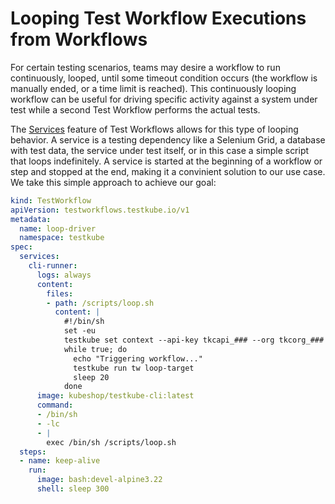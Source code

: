 # Looping Test Workflow Executions from Workflows

For certain testing scenarios, teams may desire a workflow to run continuously, looped, until some timeout condition occurs (the workflow is manually ended, or a time limit is reached). This continuously looping workflow can be useful for driving specific activity against a system under test while a second Test Workflow performs the actual tests. 

The [Services](./test-workflows-services) feature of Test Workflows allows for this type of looping behavior. A service is a testing dependency like a Selenium Grid, a database with test data, the service under test itself, or in this case a simple script that loops indefinitely. A service is started at the beginning of a workflow or step and stopped at the end, making it a convinient solution to our use case. We take this simple approach to achieve our goal: 

```yaml
kind: TestWorkflow
apiVersion: testworkflows.testkube.io/v1
metadata:
  name: loop-driver
  namespace: testkube
spec:
  services:
    cli-runner:
      logs: always
      content:
        files:
        - path: /scripts/loop.sh
          content: |
            #!/bin/sh
            set -eu
            testkube set context --api-key tkcapi_### --org tkcorg_### --env tkcenv_###
            while true; do
              echo "Triggering workflow..."
              testkube run tw loop-target
              sleep 20
            done
      image: kubeshop/testkube-cli:latest
      command:
      - /bin/sh
      - -lc
      - |
        exec /bin/sh /scripts/loop.sh
  steps:
  - name: keep-alive
    run:
      image: bash:devel-alpine3.22
      shell: sleep 300
```



